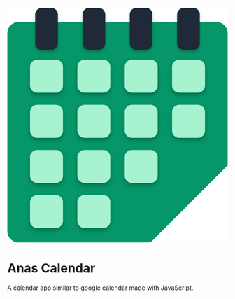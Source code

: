 ![Anas Calendar](./assets/icons/icon.svg)

# Anas Calendar

A calendar app similar to google calendar made with JavaScript.
